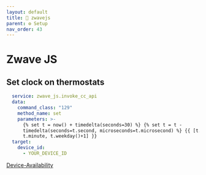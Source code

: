 ```yaml
---
layout: default
title: 🔗 zwavejs
parent: ⚙️ Setup
nav_order: 43
---
```

# Zwave JS

## Set clock on thermostats 

```yml
  service: zwave_js.invoke_cc_api
  data:
    command_class: "129"
    method_name: set
    parameters: >-
      {% set t = now() + timedelta(seconds=30) %} {% set t = t -
      timedelta(seconds=t.second, microseconds=t.microsecond) %} {{ [t.hour,
      t.minute, t.weekday()+1] }}
  target:
    device_id:
      - YOUR_DEVICE_ID

```

[Device-Availability](https://www.zigbee2mqtt.io/guide/configuration/device-availability.html#availability-advanced-configuration)
